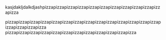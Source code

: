 kasjdakljdalkdjashpizzapizzapizzapizzapizzapizzapizzapizzapizzapizzapizzapizza

pizzapizzapizzapizzapizzapizzapizzapizzapizzapizzapizzapizzapizzapizzapizzapizzapizzapizza
pizzapizzapizzapizzapizzapizzapizzapizzapizzapizzapizzapizza
